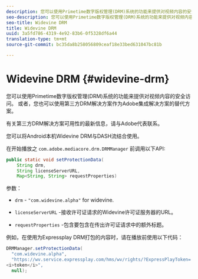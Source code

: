 ```yaml
---
description: 您可以使用Primetime数字版权管理(DRM)系统的功能来提供对视频内容的安全访问。 或者，您也可以使用第三方DRM解决方案作为Adobe集成解决方案的替代方案。
seo-description: 您可以使用Primetime数字版权管理(DRM)系统的功能来提供对视频内容的安全访问。 或者，您也可以使用第三方DRM解决方案作为Adobe集成解决方案的替代方案。
seo-title: Widevine DRM
title: Widevine DRM
uuid: 3a5fd786-4319-4e92-83b6-0f5328df6a44
translation-type: tm+mt
source-git-commit: bc35da8b258056809ceaf18e33bed631047bc81b

---
```



# Widevine DRM {#widevine-drm}

您可以使用Primetime数字版权管理(DRM)系统的功能来提供对视频内容的安全访问。 或者，您也可以使用第三方DRM解决方案作为Adobe集成解决方案的替代方案。

有关第三方DRM解决方案可用性的最新信息，请与Adobe代表联系。

<!--<a id="section_1385440013EF4A9AA45B6AC98919E662"></a>-->

您可以将Android本机Widevine DRM与DASH流结合使用。

在开始播放之 `com.adobe.mediacore.drm.DRMManager` 前调用以下API:

```java
public static void setProtectionData( 
    String drm,  
    String licenseServerURL,   
    Map<String, String> requestProperties)
```

参数：

* `drm` - `"com.widevine.alpha"` for widevine.

* `licenseServerURL` -接收许可证请求的Widevine许可证服务器的URL。
* `requestProperties` -包含要包含在传出许可证请求中的额外标题。

例如，在使用为Expressplay DRM打包的内容时，请在播放前使用以下代码：

```java
DRMManager.setProtectionData( 
  "com.widevine.alpha",  
  "https://wv.service.expressplay.com/hms/wv/rights/?ExpressPlayToken= 
<i>token</i>",  
  null); 
```
